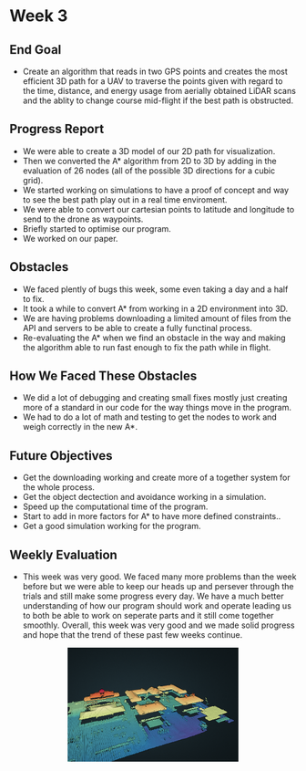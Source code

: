 # Week 3

## End Goal

* Create an algorithm that reads in two GPS points and creates the most efficient 3D path for a UAV to traverse the points given with regard to the time, distance, and energy usage from aerially obtained LiDAR scans and the ablity to change course mid-flight if the best path is obstructed.

## Progress Report
* We were able to create a 3D model of our 2D path for visualization.
* Then we converted the A* algorithm from 2D to 3D by adding in the evaluation of 26 nodes (all of the possible 3D directions for a cubic grid).
* We started working on simulations to have a proof of concept and way to see the best path play out in a real time enviroment.
* We were able to convert our cartesian points to latitude and longitude to send to the drone as waypoints.
* Briefly started to optimise our program.
* We worked on our paper.

## Obstacles
* We faced plently of bugs this week, some even taking a day and a half to fix.
* It took a while to convert A* from working in a 2D environment into 3D.
* We are having problems downloading a limited amount of files from the API and servers to be able to create a fully functinal process.
* Re-evaluating the A* when we find an obstacle in the way and making the algorithm able to run fast enough to fix the path while in flight.

## How We Faced These Obstacles
* We did a lot of debugging and creating small fixes mostly just creating more of a standard in our code for the way things move in the program.
* We had to do a lot of math and testing to get the nodes to work and weigh correctly in the new A*.

## Future Objectives
* Get the downloading working and create more of a together system for the whole process.
* Get the object dectection and avoidance working in a simulation.
* Speed up the computational time of the program.
* Start to add in more factors for A* to have more defined constraints..
* Get a good simulation working for the program.

## Weekly Evaluation
* This week was very good. We faced many more problems than the week before but we were able to keep our heads up and persever through the trials and still make some progress every day. We have a much better understanding of how our program should work and operate leading us to both be able to work on seperate parts and it still come together smoothly. Overall, this week was very good and we made solid progress and hope that the trend of these past few weeks continue. 

<p align="center">
  <img src="/Images/point_cloud.png" width="300" height="200" >
</p>
